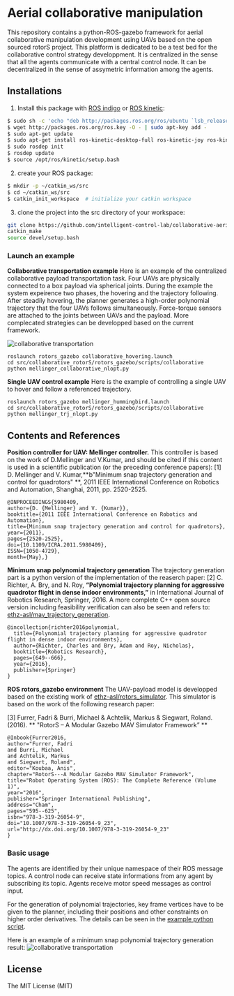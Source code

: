 # Aerial collaborative manipulation

This repository contains a python-ROS-gazebo framework for aerial collaborative manipulation development using UAVs based on the open sourced rotorS project.
This platform is dedicated to be a test bed for the collaborative control strategy developpment. It is centralized in the sense that all the agents communicate with a central control node. It can be decentralized in the sense of assymetric information among the agents.

## Installations
1. Install this package with [ROS indigo](http://wiki.ros.org/indigo/Installation/Ubuntu "ROS indigo") or [ROS kinetic](http://wiki.ros.org/kinetic/Installation/Ubuntu "ROS kinetic"):
```bash
$ sudo sh -c 'echo "deb http://packages.ros.org/ros/ubuntu `lsb_release -sc` main" > /etc/apt/sources.list.d/ros-latest.list'
$ wget http://packages.ros.org/ros.key -O - | sudo apt-key add -
$ sudo apt-get update
$ sudo apt-get install ros-kinetic-desktop-full ros-kinetic-joy ros-kinetic-octomap-ros ros-kinetic-mavlink python-wstool python-catkin-tools protobuf-compiler libgoogle-glog-dev ros-kinetic-control-toolbox
$ sudo rosdep init
$ rosdep update
$ source /opt/ros/kinetic/setup.bash
```
2. create your ROS package:
```bash
$ mkdir -p ~/catkin_ws/src
$ cd ~/catkin_ws/src
$ catkin_init_workspace  # initialize your catkin workspace
```
3. clone the project into the src directory of your workspace:
```bash
git clone https://github.com/intelligent-control-lab/collaborative-aerial-transportation.git
catkin_make
source devel/setup.bash
```

### Launch an example
**Collaborative transportation example**
Here is an example of the centralized collaborative payload transportation task. Four UAVs are physically connected to a box payload via spherical joints. During the example the system expeirence two phases, the hovering and the trajectory following. After steadily hovering, the planner generates a high-order polynomial trajectory that the four UAVs follows simultaneously. Force-torque sensors are attached to the joints between UAVs and the payload. More complecated strategies can be developped based on the current framework.

![collaborative transportation](https://raw.githubusercontent.com/lucasyu17/collaborative_rotorS/master/rotors_gazebo/images/collaborative_transportation.png "collaborative transportation")

```
roslaunch rotors_gazebo collaborative_hovering.launch
cd src/collaborative_rotorS/rotors_gazebo/scripts/collaborative
python mellinger_collaborative_nlopt.py
```

**Single UAV control example**
Here is the example of controlling a single UAV to hover and follow a referenced trajectory.

```
roslaunch rotors_gazebo mellinger_hummingbird.launch
cd src/collaborative_rotorS/rotors_gazebo/scripts/collaborative
python mellinger_trj_nlopt.py
```

## Contents and References
**Position controller for UAV: Mellinger controller.**
This controller is based on the work of D.Mellinger and V.Kumar, and should be cited if this content is used in a scientific publication (or the preceding conference papers):
[1] D. Mellinger and V. Kumar,**b"Minimum snap trajectory generation and control for quadrotors" **, 2011 IEEE International Conference on Robotics and Automation, Shanghai, 2011, pp. 2520-2525.

```
@INPROCEEDINGS{5980409,
author={D. {Mellinger} and V. {Kumar}},
booktitle={2011 IEEE International Conference on Robotics and Automation},
title={Minimum snap trajectory generation and control for quadrotors},
year={2011},
pages={2520-2525},
doi={10.1109/ICRA.2011.5980409},
ISSN={1050-4729},
month={May},}
```

**Minimum snap polynomial trajectory generation**
The trajectory generation part is a python version of the implementation of the reaserch paper:
[2] C. Richter, A. Bry, and N. Roy, **“Polynomial trajectory planning for aggressive quadrotor flight in dense indoor environments,”** in International Journal of Robotics Research, Springer, 2016.
A more complete C++ open source version including feasibility verification can also be seen and refers to: [ethz-asl/mav_trajectory_generation](https://github.com/ethz-asl/mav_trajectory_generation "ethz-asl/mav_trajectory_generation").
```
@incollection{richter2016polynomial,
  title={Polynomial trajectory planning for aggressive quadrotor flight in dense indoor environments},
  author={Richter, Charles and Bry, Adam and Roy, Nicholas},
  booktitle={Robotics Research},
  pages={649--666},
  year={2016},
  publisher={Springer}
}
```

**ROS rotors_gazebo environment**
The UAV-payload model is developped based on the existing work of [ethz-asl/rotors_simulator](https://github.com/ethz-asl/rotors_simulator "ethz-asl/rotors_simulator").
This simulator is based on the work of the following research paper:

[3] Furrer, Fadri & Burri, Michael & Achtelik, Markus & Siegwart, Roland. (2016). ** "RotorS – A Modular Gazebo MAV Simulator Framework”  **
```
@Inbook{Furrer2016,
author="Furrer, Fadri
and Burri, Michael
and Achtelik, Markus
and Siegwart, Roland",
editor="Koubaa, Anis",
chapter="RotorS---A Modular Gazebo MAV Simulator Framework",
title="Robot Operating System (ROS): The Complete Reference (Volume 1)",
year="2016",
publisher="Springer International Publishing",
address="Cham",
pages="595--625",
isbn="978-3-319-26054-9",
doi="10.1007/978-3-319-26054-9_23",
url="http://dx.doi.org/10.1007/978-3-319-26054-9_23"
}
```
### Basic usage
The agents are identified by their unique namespace of their ROS message topics. A control node can receive state informations from any agent by subscribing its topic. Agents receive motor speed messages as control input. 

For the generation of polynomial trajectories, key frame vertices have to be given to the planner, including their positions and other constraints on higher order derivatives. The details can be seen in the [example python script](https://github.com/lucasyu17/collaborative_rotorS/blob/master/rotors_gazebo/scripts/collaborative/polynomialTrjNonlinear/Optimizer_nonlinear.py "example python script"). 

Here is an example of a minimum snap polynomial trajectory generation result:
![collaborative transportation](https://raw.githubusercontent.com/lucasyu17/collaborative_rotorS/master/rotors_gazebo/images/trajectory_result.png "trajectory_generation_example")

## License
The MIT License (MIT)

